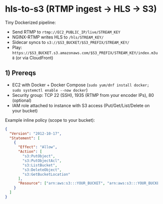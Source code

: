 # hls-to-s3 (RTMP ingest → HLS → S3)

Tiny Dockerized pipeline:

- Send RTMP to `rtmp://EC2_PUBLIC_IP/live/STREAM_KEY`
- NGINX-RTMP writes HLS to `/hls/STREAM_KEY/`
- Sidecar syncs to `s3://$S3_BUCKET/$S3_PREFIX/STREAM_KEY/`
- Play: `https://$S3_BUCKET.s3.amazonaws.com/$S3_PREFIX/STREAM_KEY/index.m3u8` (or via CloudFront)

## 1) Prereqs

- EC2 with Docker + Docker Compose (`sudo yum/dnf install docker; sudo systemctl enable --now docker`)
- Security group: TCP 22 (SSH), 1935 (RTMP from your encoder IPs), 80 (optional)
- IAM role attached to instance with S3 access (Put/Get/List/Delete on your bucket)

Example inline policy (scope to your bucket):

```json
{
  "Version": "2012-10-17",
  "Statement": [
    {
      "Effect": "Allow",
      "Action": [
        "s3:PutObject",
        "s3:PutObjectAcl",
        "s3:ListBucket",
        "s3:DeleteObject",
        "s3:GetBucketLocation"
      ],
      "Resource": ["arn:aws:s3:::YOUR_BUCKET", "arn:aws:s3:::YOUR_BUCKET/*"]
    }
  ]
}
```
